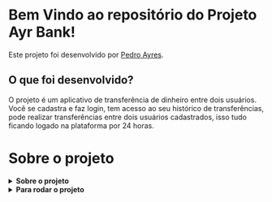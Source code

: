 # Bem Vindo ao repositório do Projeto Ayr Bank!

Este projeto foi desenvolvido por [Pedro Ayres](https://www.linkedin.com/in/pedroayresb/). 

## O que foi desenvolvido?

O projeto é um aplicativo de transferência de dinheiro entre dois usuários. Você se cadastra e faz login, tem acesso ao seu histórico de transferências, pode realizar transferências entre dois usuários cadastrados, isso tudo ficando logado na plataforma por 24 horas.

# Sobre o projeto

<details>
  <summary><strong>Sobre o projeto</strong></summary>

O projeto utiliza das tecnologias; JavaScript, TypeScript, Docker, Node.js, Postgres, Sequelize, JWS e React. Nao tenho muita experiencia com a implementacao de todas em conjunto, entao algumas funcoes podem nao ter sido executadas da maneira correta.

  <br />
</details>

<details>
  <summary><strong>Para rodar o projeto</strong></summary>

No repositorio do projeto, o arquivo `Start.sh` executa todos os comandos necessarios para visualização do projeto.

<summary> Linux </summary>
Para executa-lo, abra o terminal, execute o comando `chmod +x ./Start.sh` e entao `./Start.sh`, e todos os comandos devem ser executados da forma correta. Certifique-se de que as portas `3000`, `3002`, `5000` e `5432` estejam abertas; Elas sao as necessarias para a execucao do docker.

<summary> Windows </summary>
Execute o script Start.  Certifique-se de que as portas `3000`, `3002`, `5000` e `5432` estejam abertas; Elas sao as necessarias para a execucao do docker.


  <br />
</details>